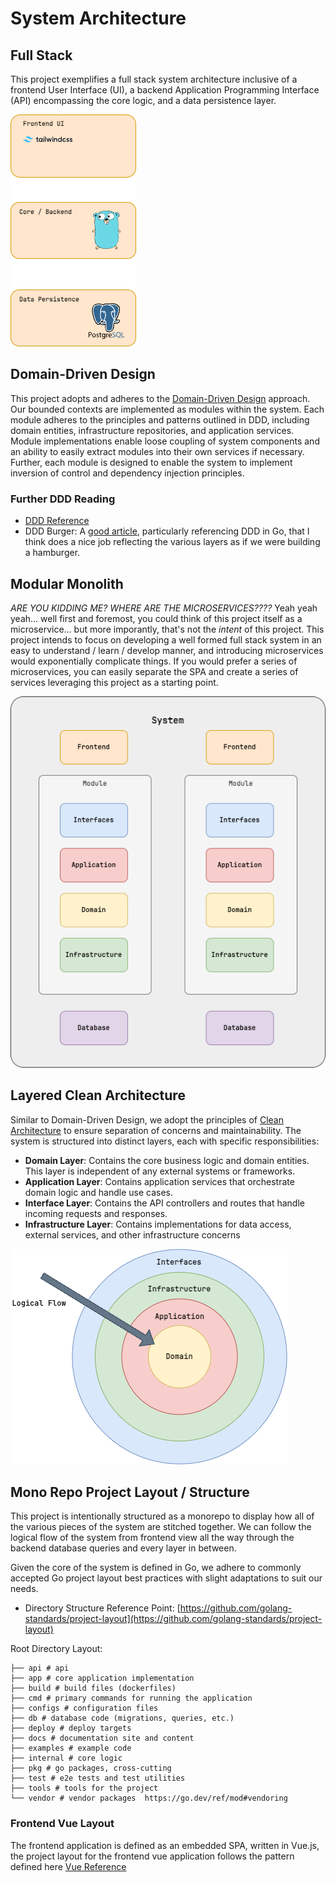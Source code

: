 # System Architecture

## Full Stack

This project exemplifies a full stack system architecture inclusive of a frontend User Interface (UI), a backend Application Programming Interface (API) encompassing the core logic, and a data persistence layer.

![full stack](../_img/full_stack.drawio.png)

## Domain-Driven Design

This project adopts and adheres to the [Domain-Driven Design](https://martinfowler.com/bliki/DomainDrivenDesign.html) approach. Our bounded contexts are implemented as modules within the system. Each module adheres to the principles and patterns outlined in DDD, including domain entities, infrastructure repositories, and application services. Module implementations enable loose coupling of system components and an ability to easily extract modules into their own services if necessary. Further, each module is designed to enable the system to implement inversion of control and dependency injection principles.

### Further DDD Reading

- [DDD Reference](https://www.domainlanguage.com/wp-content/uploads/2016/05/DDD_Reference_2015-03.pdf)
- DDD Burger: A [good article](https://medium.com/@remast/the-ddd-hamburger-for-go-61dba99c4aaf), particularly referencing DDD in Go, that I think does a nice job reflecting the various layers as if we were building a hamburger.

## Modular Monolith

*ARE YOU KIDDING ME? WHERE ARE THE MICROSERVICES????* Yeah yeah yeah... well first and foremost, you could think of this project itself as a microservice... but more imporantly, that's not the *intent* of this project. This project intends to focus on developing a well formed full stack system in an easy to understand / learn / develop manner, and introducing microservices would exponentially complicate things. If you would prefer a series of microservices, you can easily separate the SPA and create a series of services leveraging this project as a starting point.

![modular mono](../_img/modular_monolith.drawio.png)

## Layered Clean Architecture

Similar to Domain-Driven Design, we adopt the principles of [Clean Architecture](https://blog.cleancoder.com/uncle-bob/2012/08/13/the-clean-architecture.html) to ensure separation of concerns and maintainability. The system is structured into distinct layers, each with specific responsibilities:

- **Domain Layer**: Contains the core business logic and domain entities. This layer is independent of any external systems or frameworks.
- **Application Layer**: Contains application services that orchestrate domain logic and handle use cases.
- **Interface Layer**: Contains the API controllers and routes that handle incoming requests and responses.
- **Infrastructure Layer**: Contains implementations for data access, external services, and other infrastructure concerns

![clean layers](../_img/clean_layers.drawio.png)

## Mono Repo Project Layout / Structure

This project is intentionally structured as a monorepo to display how all of the various pieces of the system are stitched together. We can follow the logical flow of the system from frontend view all the way through the backend database queries and every layer in between.

Given the core of the system is defined in Go, we adhere to commonly accepted Go project layout best practices with slight adaptations to suit our needs.

- Directory Structure Reference Point: [https://github.com/golang-standards/project-layout](https://github.com/golang-standards/project-layout)

Root Directory Layout:

```shell
├── api # api
├── app # core application implementation
├── build # build files (dockerfiles)
├── cmd # primary commands for running the application
├── configs # configuration files
├── db # database code (migrations, queries, etc.)
├── deploy # deploy targets
├── docs # documentation site and content
├── examples # example code
├── internal # core logic
├── pkg # go packages, cross-cutting
├── test # e2e tests and test utilities
├── tools # tools for the project
└── vendor # vendor packages  https://go.dev/ref/mod#vendoring
```

### Frontend Vue Layout

The frontend application is defined as an embedded SPA, written in Vue.js, the project layout for the frontend vue application follows the pattern defined here [Vue Reference](https://vue-faq.org/en/development/project-structure.html#suitable-architecture-for-vue-3-web-application)
